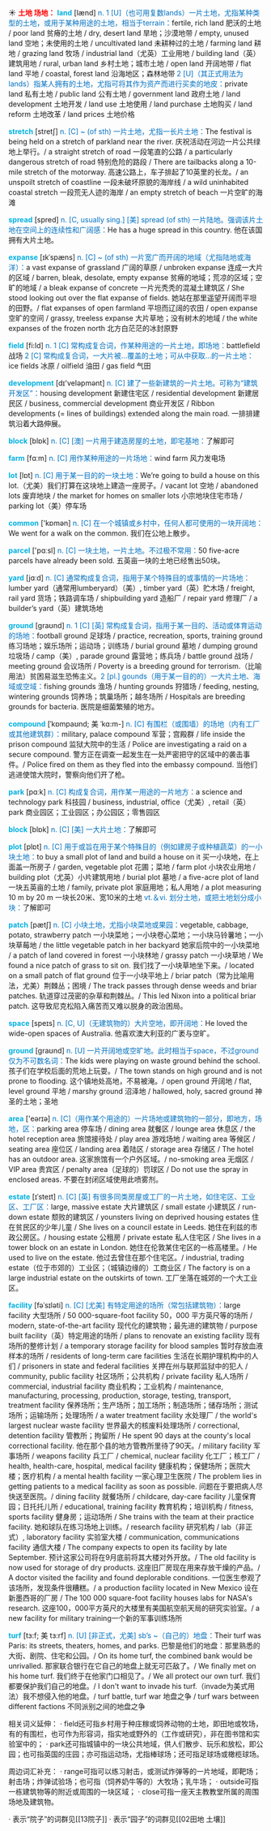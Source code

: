 ☀ <font color="red">**土地 场地：**</font>
<font color="sky blue">**land**</font> [lænd] 
<font color="#0070c0">n. 1 [U]（也可用复数lands）一片土地，尤指某种类型的土地，或用于某种用途的土地，相当于terrain：</font>fertile, rich land 肥沃的土地 / poor land 贫瘠的土地 / dry, desert land 旱地；沙漠地带 / empty, unused land 空地；未使用的土地 / uncultivated land 未耕种过的土地 / farming land 耕地 / grazing land 牧场 / industrial land（尤英）工业用地 / building land（英）建筑用地 / rural, urban land 乡村土地；城市土地 / open land 开阔地带 / flat land 平地 / coastal, forest land 沿海地区；森林地带 <font color="#0070c0">2 [U]（其正式用法为lands）指某人拥有的土地，尤指可将其作为资产而进行买卖的地皮：</font>private land 私有土地 / public land 公有土地 / government land 政府土地 / land development 土地开发 / land use 土地使用 / land purchase 土地购买 / land reform 土地改革 / land prices 土地价格
           
<font color="sky blue">**stretch**</font> [stretʃ]
<font color="#0070c0">n. [C] ~ (of sth) 一片土地，尤指一长片土地：</font>The festival is being held on a stretch of parkland near the river. 庆祝活动在河边一片公共绿地上举行。/ a straight stretch of road 一段笔直的公路 / a particularly dangerous stretch of road 特别危险的路段 / There are tailbacks along a 10-mile stretch of the motorway. 高速公路上，车子排起了10英里的长龙。/ an unspoilt stretch of coastline 一段未破坏原貌的海岸线 / a wild uninhabited coastal stretch 一段荒无人迹的海岸 / an empty stretch of beach 一片空旷的海滩

<font color="sky blue">**spread**</font> [spred] 
<font color="#0070c0">n. [C, usually sing.] [美] spread (of sth) 一片陆地。强调该片土地在空间上的连续性和广阔感：</font>He has a huge spread in this country. 他在该国拥有大片土地。
           
<font color="sky blue">**expanse**</font> [ɪkˈspæns]
<font color="#0070c0">n. [C] ~ (of sth) 一片宽广而开阔的地域（尤指陆地或海洋）：</font>a vast expanse of grassland 广阔的草原 / unbroken expanse 连成一大片的区域 / barren, bleak, desolate, empty expanse 贫瘠的地域；荒凉的区域；空旷的地域 / a bleak expanse of concrete 一片光秃秃的混凝土建筑区 / She stood looking out over the flat expanse of fields. 她站在那里遥望开阔而平坦的田野。/ flat expanses of open farmland 平坦而辽阔的农田 / open expanse 空旷的空间 / grassy, treeless expanse 大片草地；没有树木的地域 / the white expanses of the frozen north 北方白茫茫的冰封原野

<font color="sky blue">**field**</font> [fi:ld] 
<font color="#0070c0">n. 1 [C] 常构成复合词，作某种用途的一片土地，即场地：</font>battlefield 战场 <font color="#0070c0">2 [C] 常构成复合词，一大片被…覆盖的土地；可从中获取…的一片土地：</font>ice fields 冰原 / oilfield 油田 / gas field 气田

<font color="sky blue">**development**</font> [dɪ'veləpmənt] 
<font color="#0070c0">n. [C] 建了一些新建筑的一片土地。可称为“建筑开发区”：</font>housing development 新建住宅区 / residential development 新建居民区 / business, commercial development 商业开发区 / Ribbon developments (= lines of buildings) extended along the main road. 一排排建筑沿着大路伸展。

<font color="sky blue">**block**</font> [blɒk] 
<font color="#0070c0">n. [C] [澳] 一片用于建造房屋的土地，即宅基地：</font>了解即可

<font color="sky blue">**farm**</font> [fɑːm] 
<font color="#0070c0">n. [C] 用作某种用途的一片场地：</font>wind farm 风力发电场

<font color="sky blue">**lot**</font> [lɒt] 
<font color="#0070c0">n. [C] 用于某一目的的一块土地：</font>We’re going to build a house on this lot.（尤美）我们打算在这块地上建造一座房子。/ vacant lot 空地 / abandoned lots 废弃地块 / the market for homes on smaller lots 小宗地块住宅市场 / parking lot（美）停车场

<font color="sky blue">**common**</font> ['kɒmən] 
<font color="#0070c0">n. [C] 在一个城镇或乡村中，任何人都可使用的一块开阔地：</font>We went for a walk on the common. 我们在公地上散步。

<font color="sky blue">**parcel**</font> ['pɑːsl] 
<font color="#0070c0">n. [C] 一块土地，一片土地。不过极不常用：</font>50 five-acre parcels have already been sold. 五英亩一块的土地已经售出50块。

<font color="sky blue">**yard**</font> [jɑːd] 
<font color="#0070c0">n. [C] 通常构成复合词，指用于某个特殊目的或事情的一片场地：</font>lumber yard（通常用lumberyard）（美）, timber yard（英）贮木场 / freight, rail yard 货场；铁路调车场 / shipbuilding yard 造船厂 / repair yard 修理厂 / a builder’s yard（英）建筑场地

<font color="sky blue">**ground**</font> [ɡraʊnd] 
<font color="#0070c0">n. 1 [C] [英] 常构成复合词，指用于某一目的、活动或体育运动的场地：</font>football ground 足球场 / practice, recreation, sports, training ground 练习场地；娱乐场所；运动场；训练场 / burial ground 墓地 / dumping ground 垃圾场 / camp（美）, parade ground 露营地；练兵场 / battle ground 战场 / meeting ground 会议场所 / Poverty is a breeding ground for terrorism.（比喻用法）贫困易滋生恐怖主义。<font color="#0070c0">2 [pl.] gounds（用于某一目的的）一大片土地、海域或空域：</font>fishing grounds 渔场 / hunting grounds 狩猎场 / feeding, nesting, wintering grounds 饲养场；筑巢场所；越冬场所 / Hospitals are breeding grounds for bacteria. 医院是细菌繁殖的地方。
           
<font color="sky blue">**compound**</font> [ˈkɒmpaʊnd; 美 ˈkɑ:m-]
<font color="#0070c0">n. [C] 有围栏（或围墙）的场地（内有工厂或其他建筑群）：</font>military, palace compound 军营；宫殿群 / life inside the prison compound 监狱大院中的生活 / Police are investigating a raid on a secure compound. 警方正在调查一起发生在一处严密把守的区域中的袭击事件。/ Police fired on them as they fled into the embassy compound. 当他们逃进使馆大院时，警察向他们开了枪。

<font color="sky blue">**park**</font> [pɑːk] 
<font color="#0070c0">n. [C] 构成复合词，用作某一用途的一片地方：</font>a science and technology park 科技园 / business, industrial, office（尤美）, retail（英）park 商业园区；工业园区；办公园区；零售园区

<font color="sky blue">**block**</font> [blɒk] 
<font color="#0070c0">n. [C] [美] 一大片土地：</font>了解即可

<font color="sky blue">**plot**</font> [plɒt] 
<font color="#0070c0">n. [C] 用于或旨在用于某个特殊目的（例如建房子或种植蔬菜）的一小块土地：</font>to buy a small plot of land and build a house on it 买一小块地，在上面盖一所房子 / garden, vegetable plot 花圃；菜地 / farm plot 小块农业用地 / building plot（尤英）小片建筑用地 / burial plot 墓地 / a five-acre plot of land 一块五英亩的土地 / family, private plot 家庭用地；私人用地 / a plot measuring 10 m by 20 m 一块长20米、宽10米的土地 <font color="#0070c0">vt.＆vi. 划分土地，或把土地划分成小块：</font>了解即可
           
<font color="sky blue">**patch**</font> [pætʃ]
<font color="#0070c0">n. [C] 小块土地，尤指小块菜地或果园：</font>vegetable, cabbage, potato, strawberry patch 一小块菜地；一小块卷心菜地；一小块马铃薯地；一小块草莓地 / the little vegetable patch in her backyard 她家后院中的一小块菜地 / a patch of land covered in forest 一小块林地 / grassy patch 一小块草地 / We found a nice patch of grass to sit on. 我们找了一小块草地坐下来。/ located on a small patch of flat ground 位于一小块平地上 / briar patch（常为比喻用法，尤美）荆棘丛；困境 / The track passes through dense weeds and briar patches. 轨道穿过茂密的杂草和荆棘丛。/ This led Nixon into a political briar patch. 这导致尼克松陷入痛苦而又难以脱身的政治困局。

<font color="sky blue">**space**</font> [speɪs] 
<font color="#0070c0">n. [C, U]（无建筑物的）大片空地，即开阔地：</font>He loved the wide-open spaces of Australia. 他喜欢澳大利亚的广袤与空旷。

<font color="sky blue">**ground**</font> [ɡraʊnd] 
<font color="#0070c0">n. [U] 一片开阔地或空旷地。此时相当于space，不过ground仅为不可数名词：</font>The kids were playing on waste ground behind the school. 孩子们在学校后面的荒地上玩耍。/ The town stands on high ground and is not prone to flooding. 这个镇地处高地，不易被淹。/ open ground 开阔地 / flat, level ground 平地 / marshy ground 沼泽地 / hallowed, holy, sacred ground 神圣的土地；圣地

<font color="sky blue">**area**</font> ['eərɪə] 
<font color="#0070c0">n. [C]（用作某个用途的）一片场地或建筑物的一部分，即地方，场地，区：</font>parking area 停车场 / dining area 就餐区 / lounge area 休息区 / the hotel reception area 旅馆接待处 / play area 游戏场地 / waiting area 等候区 / seating area 座位区 / landing area 着陆区 / storage area 存储区 / The hotel has an outdoor area. 这家旅馆有一个户外区域。/ no-smoking area 无烟区 / VIP area 贵宾区 / penalty area（足球的）罚球区 / Do not use the spray in enclosed areas. 不要在封闭区域使用此喷雾剂。
           
<font color="sky blue">**estate**</font> [ɪˈsteɪt]
<font color="#0070c0">n. [C] [英] 有很多同类房屋或工厂的一片土地，如住宅区、工业区、工厂区：</font>large, massive estate 大片建筑区 / small estate 小建筑区 / run-down estate 颓败的建筑区 / younsters living on deprived housing estates 住在贫民区的少年儿童 / She lives on a council estate in Leeds. 她住在利兹的市政公房区。/ housing estate 公租房 / private estate 私人住宅区 / She lives in a tower block on an estate in London. 她住在伦敦某住宅区的一栋高楼里。/ He used to live on the estate. 他过去曾住在那个住宅区。/ industrial, trading estate（位于市郊的）工业区；（城镇边缘的）工商业区 / The factory is on a large industrial estate on the outskirts of town. 工厂坐落在城郊的一个大工业区。
           
<font color="sky blue">**facility**</font> [fəˈsɪləti]
<font color="#0070c0">n. [C] [尤美] 有特定用途的场所（常包括建筑物）：</font>large facility 大型场所 / 50 000-square-foot facility 50，000 平方英尺等的场所 / modern, state-of-the-art facility 现代化的建筑物；最先进的建筑物 / purpose built facility（英）特定用途的场所 / plans to renovate an existing facility 现有场所的整修计划 / a temporary storage facility for blood samples 暂时存放血液样本的场所 / residents of long-term care facilities 生活在长期护理机构中的人们 / prisoners in state and federal facilities 关押在州与联邦监狱中的犯人 / community, public facility 社区场所；公共机构 / private facility 私人场所 / commercial, industrial facility 商业机构；工业机构 / maintenance, manufacturing, processing, production, storage, testing, transport, treatment facility 保养场所；生产场所；加工场所；制造场所；储存场所；测试场所；运输场所；处理场所 / a water treatment facility 水处理厂 / the world's largest nuclear waste facility 世界最大的核废料处理场所 / correctional, detention facility 管教所；拘留所 / He spent 90 days at the county's local correctional facility. 他在那个县的地方管教所里待了90天。/ military facility 军事场所 / weapons facility 兵工厂 / chemical, nuclear facility 化工厂；核工厂 / health, health-care, hospital, medical facility 健康机构；保健场所；医院大楼；医疗机构 / a mental health facility 一家心理卫生医院 / The problem lies in getting patients to a medical facility as soon as possible. 问题在于要把病人尽快送至医院。/ dining facility 就餐场所 / childcare, day-care facility 儿童保育园；日托托儿所 / educational, training facility 教育机构；培训机构 / fitness, sports facility 健身房；运动场所 / She trains with the team at their practice facility. 她和球队在练习场地上训练。/ research facility 研究机构 / lab（非正式）, laboratory facility 实验室大楼 / communication, communications facility 通信大楼 / The company expects to open its facility by late September. 预计这家公司将在9月底前将其大楼对外开放。/ The old facility is now used for storage of dry products. 这座旧厂房现在用来存放干燥的产品。/ A doctor visited the facility and found deplorable conditions. 一位医生参观了该场所，发现条件很糟糕。/ a production facility located in New Mexico 设在新墨西哥的厂房 / The 100 000 square-foot facility houses labs for NASA's research. 这座100，000平方英尺的大楼里有美国航空航天局的研究实验室。/ a new facility for military training一个新的军事训练场所
            
<font color="sky blue">**turf**</font> [tɜ:f; 美 tɜ:rf]
<font color="#0070c0">n. [U] [非正式，尤美] sb’s ~（自己的）地盘：</font>Their turf was Paris: its streets, theaters, homes, and parks. 巴黎是他们的地盘：那里熟悉的大街、剧院、住宅和公园。/ On its home turf, the combined bank would be unrivalled. 那家联合银行在它自己的地盘上就无可匹敌了。/ We finally met on his home turf. 我们终于在他家门口相见了。/ We all protect our own turf. 我们都要保护我们自己的地盘。/ I don't want to invade his turf.（invade为美式用法）我不想侵入他的地盘。/ turf battle, turf war 地盘之争 / turf wars between different factions 不同派别之间的地盘之争

相关词义延伸：
· field还可指乡村用于种庄稼或饲养动物的土地，即田地或牧场，有的有围栏，也可作为形容词，指实地或野外的（工作或研究），非在图书馆和实验室中的；
· park还可指城镇中的一块公共地域，供人们散步、玩乐和放松，即公园；也可指英国的庄园；亦可指运动场，尤指棒球场；还可指足球场或橄榄球场。

周边词汇补充：
· range可指可以练习射击，或测试炸弹等的一片地域，即靶场；射击场；炸弹试验场；也可指（饲养奶牛等的）大牧场；乳牛场；
· outside可指一栋建筑物等的附近或周围的一块区域；
· close可指一座天主教教堂所属的周围场地及建筑物。

· 表示“院子”的词群见[[13院子]]
· 表示“园子”的词群见[[02田地 土壤]]
